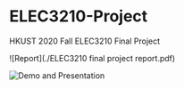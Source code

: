 # ELEC3210-Project
HKUST 2020 Fall ELEC3210 Final Project

![Report](./ELEC3210 final project report.pdf)

![Demo and Presentation](https://youtu.be/FEm4Ev3ZY8M)
